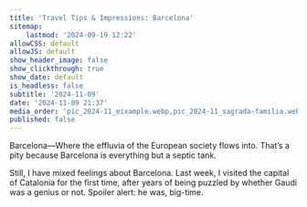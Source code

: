 ```yaml
---
title: 'Travel Tips & Impressions: Barcelona'
sitemap:
    lastmod: '2024-09-19 12:22'
allowCSS: default
allowJS: default
show_header_image: false
show_clickthrough: true
show_date: default
is_headless: false
subtitle: '2024-11-09'
date: '2024-11-09 21:37'
media_order: 'pic_2024-11_eixample.webp,pic_2024-11_sagrada-familia.webp'
published: false
---
```


Barcelona―Where the effluvia of the European society flows into. That’s a pity because Barcelona is everything but a septic tank.

Still, I have mixed feelings about Barcelona. Last week, I visited the capital of Catalonia for the first time, after years of being puzzled by whether Gaudi was a genius or not. Spoiler alert: he was, big-time.
